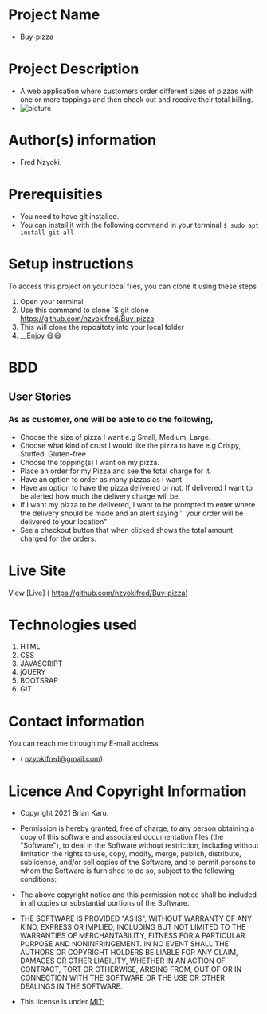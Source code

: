# Project Name
 - Buy-pizza
# Project Description
 - A web application where customers order different sizes of pizzas with one or more toppings and then check out and receive their total billing.
-  ![picture](https://www.google.com/search?q=pizza+images&sxsrf=ALeKk011NgfAHod1CTVDwb932_Ly8C5Nng:1625034978530&tbm=isch&source=iu&ictx=1&fir=X6U_GXn9QuhaqM%252CYKJEBKgV-Pd1RM%252C_&vet=1&usg=AI4_-kS3DvOf4aRc1qT5AcNls4QnggGrvw&sa=X&ved=2ahUKEwjryJGF377xAhUNzIUKHbw8D7gQ9QF6BAgHEAE#imgrc=X6U_GXn9QuhaqM)
# Author(s) information
 - Fred Nzyoki.
# Prerequisities
 - You need to have git installed.
 - You can install it with the following command in your terminal
`$ sudo apt install git-all`
# Setup instructions
To access this project on your local files, you can clone it using these steps
1. Open your terminal
1. Use this command to clone `$ git clone
 https://github.com/nzyokifred/Buy-pizza
1. This will clone the repositoty into your local folder
1. __Enjoy 😃😃
# BDD
## User Stories 
### As as customer, one will be able to do the following,

- Choose the size of pizza I want e.g Small, Medium, Large.
- Choose what kind of crust I would like the pizza to have e.g Crispy, Stuffed, Gluten-free
- Choose the topping(s) I want on my pizza.
- Place an order for my Pizza and see the total charge for it.
- Have an option to order as many pizzas as I want.
- Have an option to have the pizza delivered or not.  If delivered I want to be alerted how much the delivery charge will be.
- If I want my pizza to be delivered, I want to be prompted to enter where the delivery should be made and an alert saying '' your order will be delivered to your location"
- See a checkout button that when clicked shows the total amount charged for the orders.

# Live Site
View [Live] ( https://github.com/nzyokifred/Buy-pizza)
# Technologies used
1. HTML
1. CSS
1. JAVASCRIPT
1. jQUERY
1. BOOTSRAP
1. GIT
# Contact information
You can reach me through my E-mail address
 - ( nzyokifred@gmail.com)
# Licence And Copyright Information
 - Copyright 2021 Brian Karu.

 - Permission is hereby granted, free of charge, to any person obtaining a copy of this software and associated documentation files (the "Software"), to deal in the Software without restriction, including without limitation the rights to use, copy, modify, merge, publish, distribute, sublicense, and/or sell copies of the Software, and to permit persons to whom the Software is furnished to do so, subject to the following conditions:

 - The above copyright notice and this permission notice shall be included in all copies or substantial portions of the Software.

 - THE SOFTWARE IS PROVIDED "AS IS", WITHOUT WARRANTY OF ANY KIND, EXPRESS OR IMPLIED, INCLUDING BUT NOT LIMITED TO THE WARRANTIES OF MERCHANTABILITY, FITNESS FOR A PARTICULAR PURPOSE AND NONINFRINGEMENT. IN NO EVENT SHALL THE AUTHORS OR COPYRIGHT HOLDERS BE LIABLE FOR ANY CLAIM, DAMAGES OR OTHER LIABILITY, WHETHER IN AN ACTION OF CONTRACT, TORT OR OTHERWISE, ARISING FROM, OUT OF OR IN CONNECTION WITH THE SOFTWARE OR THE USE OR OTHER DEALINGS IN THE SOFTWARE.
 - This license is under [MIT](license);